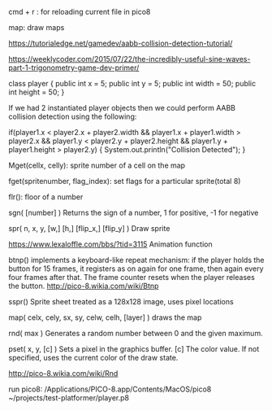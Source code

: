 cmd + r : for reloading current file in pico8

map: draw maps

https://tutorialedge.net/gamedev/aabb-collision-detection-tutorial/

https://weeklycoder.com/2015/07/22/the-incredibly-useful-sine-waves-part-1-trigonometry-game-dev-primer/

class player {
  public int x = 5;
  public int y = 5;
  public int width = 50;
  public int height = 50;
}

If we had 2 instantiated player objects then we could perform AABB collision detection using the following:

if(player1.x < player2.x + player2.width &&
    player1.x + player1.width > player2.x &&
    player1.y < player2.y + player2.height &&
    player1.y + player1.height > player2.y)
{
    System.out.println("Collision Detected");
}

Mget(cellx, celly): sprite number of a cell on the map

fget(spritenumber, flag_index): set flags for a particular sprite(total 8)

flr(): floor of a number

sgn( [number] )
Returns the sign of a number, 1 for positive, -1 for negative

spr( n, x, y, [w,] [h,] [flip_x,] [flip_y] )
Draw sprite

https://www.lexaloffle.com/bbs/?tid=3115
Animation function

btnp() implements a keyboard-like repeat mechanism: if the player holds the button for 15 frames, it registers as on again for one frame, then again every four frames after that. The frame counter resets when the player releases the button.
http://pico-8.wikia.com/wiki/Btnp

sspr()
Sprite sheet treated as a 128x128 image, uses pixel locations


map( celx, cely, sx, sy, celw, celh, [layer] )
draws the map

rnd( max )
Generates a random number between 0 and the given maximum.

pset( x, y, [c] )
Sets a pixel in the graphics buffer.
[c]
The color value. If not specified, uses the current color of the draw state.

http://pico-8.wikia.com/wiki/Rnd

run pico8:
/Applications/PICO-8.app/Contents/MacOS/pico8 ~/projects/test-platformer/player.p8
